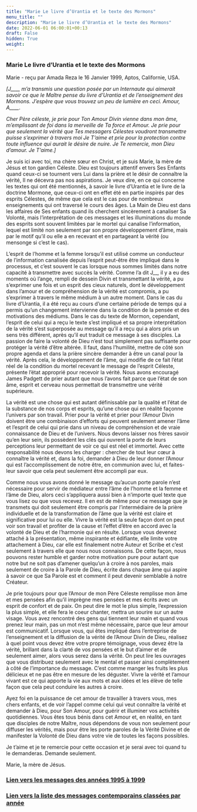 ```yaml
---
title: "Marie Le livre d’Urantia et le texte des Mormons"
menu_title: ""
description: "Marie Le livre d’Urantia et le texte des Mormons"
date: 2022-06-01 06:00:01+00:13
draft: False
hidden: True
weight:
---
```

### Marie Le livre d’Urantia et le texte des Mormons

Marie - reçu par Amada Reza le 16 Janvier 1999, Aptos, Californie, USA.

*[J____ m’a transmis une question posée par un Internaute qui aimerait savoir ce que le Maître pense du livre d’Urantia et de l’enseignement des Mormons. J’espère que vous trouvez un peu de lumière en ceci. Amour, A____.*

*Cher Père céleste, je prie pour Ton Amour Divin vienne dans mon âme, m’emplissant de foi dans la merveille de Ta force et Amour. Je prie pour que seulement la vérité que Tes messagers Célestes voudront transmettre puisse s’exprimer à travers moi Je T’aime et prie pour la protection contre toute influence qui aurait le désire de nuire. Je Te remercie, mon Dieu d’amour. Je T’aime.]*

Je suis ici avec toi, ma chère sœur en Christ, et je suis Marie, la mère de Jésus et ton gardien Céleste. Dieu est toujours attentif envers Ses Enfants quand ceux-ci se tournent vers Lui dans la prière et le désir de connaître la vérité, Il ne décevra pas nos aspirations. Je veux dire, en ce qui concerne les textes qui ont été mentionnés, à savoir le livre d’Urantia et le livre de la doctrine Mormone, que ceux-ci ont en effet été en partie inspirés par des esprits Célestes, de même que cela est le cas pour de nombreux enseignements qui ont traversé le cours des âges. La Main de Dieu est dans les affaires de Ses enfants quand ils cherchent sincèrement à canaliser Sa Volonté, mais l’interprétation de ces messages et les illuminations du monde des esprits sont souvent limitées par le mortel qui canalise l’information, lequel est limité non seulement par son propre développement d’âme, mais par le motif qu’il ou elle a en recevant et en partageant la vérité (ou mensonge si c’est le cas).

L’esprit de l’homme et la femme lorsqu’il est utilisé comme un conducteur de l’information canalisée depuis l’esprit peut-être être impliqué dans le processus, et c’est souvent le cas lorsque nous sommes limités dans notre capacité à transmettre avec succès la vérité. Comme l’a dit J__, il y a eu des moments où l’ange, rempli de dessein Divin et transmettant la vérité, a pu s’exprimer une fois et un esprit des cieux naturels, dont le développement dans l’amour et de compréhension de la vérité est compromis, a pu s’exprimer à travers le même médium à un autre moment. Dans le cas du livre d’Urantia, il a été reçu au cours d’une certaine période de temps qui a permis qu’un changement intervienne dans la condition de la pensée et des motivations des médiums. Dans le cas du texte de Mormon, cependant, l’esprit de celui qui a reçu le texte s’est impliqué et sa propre interprétation de la vérité s’est superposée au message qu’il a reçu qui a alors pris un sens très différent, après qu’il eut traduit ce message à ses disciples. La passion de faire la volonté de Dieu n’est tout simplement pas suffisante pour protéger la vérité d’être altérée. Il faut, dans l’humilité, mettre de côté son propre agenda et dans la prière sincère demander à être un canal pour la vérité. Après cela, le développement de l’âme, qui modifie de ce fait l’état réel de la condition du mortel recevant le message de l’esprit Céleste, présente l’état approprié pour recevoir la vérité. Nous avons encouragé James Padgett de prier autant que nous l’avons fait parce que l’état de son âme, esprit et cerveau nous permettait de transmettre une vérité supérieure.

La vérité est une chose qui est autant définissable par la qualité et l’état de la substance de nos corps et esprits, qu’une chose qui en réalité façonne l’univers par son travail. Prier pour la vérité et prier pour l’Amour Divin doivent être une combinaison d’efforts qui peuvent seulement amener l’âme et l’esprit de celui qui prie dans un niveau de compréhension et de vraie connaissance de Dieu et de l’univers. Nous devons laisser nos frères savoir qu’en leur sein, ils possèdent les clés qui ouvrent la porte de leurs perceptions leur permettant de voir ce qui est réel et immortel. Avec cette responsabilité nous devons les charger : chercher de tout leur cœur à connaître la vérité et, dans la foi, demander à Dieu de leur donner l’Amour qui est l’accomplissement de notre être, en communion avec lui, et faites-leur savoir que cela peut seulement être accompli par eux.

Comme nous vous avons donné le message qu’aucun porte parole n’est nécessaire pour servir de médiateur entre l’âme de l’homme et la femme et l’âme de Dieu, alors ceci s’appliquera aussi bien à n’importe quel texte que vous lisez ou que vous recevez. Il en est de même pour ce message que je transmets qui doit seulement être compris par l’intermédiaire de la prière individuelle et de la transformation de l’âme que la vérité est claire et significative pour lui ou elle. Vivre la vérité est la seule façon dont on peut voir son travail et profiter de la cause et l’effet d’être en accord avec la volonté de Dieu et de l’harmonie qui en résulte. Lorsque vous devenez attaché à la présentation, même inspirante et édifiante, elle limite votre attachement à Dieu, car elle est finalement notre Auteur et Scribe et c’est seulement à travers elle que nous nous connaissons. De cette façon, nous pouvons rester humble et garder notre motivation pure pour autant que notre but ne soit pas d’amener quelqu’un à croire à nos paroles, mais seulement de croire à la Parole de Dieu, écrite dans chaque âme qui aspire à savoir ce que Sa Parole est et comment il peut devenir semblable à notre Créateur.

Je prie toujours pour que l’Amour de mon Père Céleste remplisse mon âme et mes pensées afin qu’il imprègne mes pensées et mes écrits avec un esprit de confort et de paix. On peut dire le mot le plus simple, l’expression la plus simple, et elle fera le coeur chanter, mettra un sourire sur un autre visage. Vous avez rencontré des gens qui tiennent leur main et quand vous prenez leur main, pas un mot n’est même nécessaire, parce que leur amour est communicatif. Lorsque vous, qui êtes impliqué dans l’entreprise de l’enseignement et la diffusion de la vérité de l’Amour Divin de Dieu, réalisez à quel point vous devez être votre propre témoignage, vous devez être la vérité, brillant dans la clarté de vos pensées et le but d’aimer et de seulement aimer, alors vous serez dans la vérité. On peut lire les ouvrages que vous distribuez seulement avec le mental et passer ainsi complètement à côté de l’importance du message. C’est comme manger les fruits les plus délicieux et ne pas être en mesure de les déguster. Vivre la vérité et l’amour vivant est ce qui apporte la vie aux mots et aux idées et les élève de telle façon que cela peut conduire les autres à croire.

Ayez foi en la puissance de cet amour de travailler à travers vous, mes chers enfants, et de voir l’appel comme celui qui veut connaître la vérité et demander à Dieu, pour Son Amour, pour guérir et illuminer vos activités quotidiennes. Vous êtes tous bénis dans cet Amour et, en réalité, en tant que disciples de notre Maître, nous dépendons de vous non seulement pour diffuser les vérités, mais pour être les porte paroles de la Vérité Divine et de manifester la Volonté de Dieu dans votre vie de toutes les façons possibles.

Je t’aime et je te remercie pour cette occasion et je serai avec toi quand tu le demanderas. Demande seulement.

Marie, la mère de Jésus.


### [**Lien vers les messages des années 1995 à 1999**](/fr-contemporary-messages/fr-contemporary-messages-by-date-order/fr-contemporary-messages-1995-1999/)

### [**Lien vers la liste des messages contemporains classées par année**](/fr-contemporary-messages/fr-contemporary-messages-by-date-order/)

